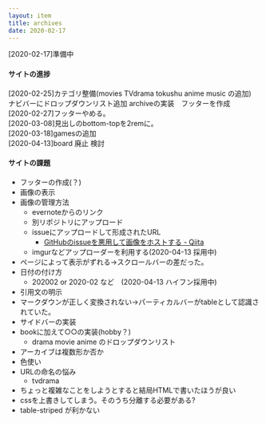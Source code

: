 ```yaml
---
layout: item
title: archives
date: 2020-02-17
---
```


[2020-02-17]準備中

 <h4>サイトの進捗</h4>
[2020-02-25]カテゴリ整備(movies TVdrama tokushu anime music の追加) ナビバーにドロップダウンリスト追加 archiveの実装　フッターを作成<br>
[2020-02-27]フッターやめる。<br>
[2020-03-08]見出しのbottom-topを2remに。<br>
[2020-03-18]gamesの追加<br>
[2020-04-13]board 廃止 検討<br>

#### サイトの課題
- フッターの作成(？)
- 画像の表示
- 画像の管理方法
  - evernoteからのリンク
  - 別リポジトリにアップロード
  - issueにアップロードして形成されたURL
    - [GitHubのissueを悪用して画像をホストする - Qiita](https://qiita.com/kotet/items/a2203a400136ba50b41e)
  - imgurなどアップローダーを利用する(2020-04-13 採用中)
- ページによって表示がずれる→スクロールバーの差だった。 
- 日付の付け方
  - 202002 or 2020-02 など　(2020-04-13 ハイフン採用中)
- 引用文の明示
- マークダウンが正しく変換されない→パーティカルバーがtableとして認識されていた。
- サイドバーの実装
- bookに加えて○○の実装(hobby？)
  - drama movie anime のドロップダウンリスト
- アーカイブは複数形か否か
- 色使い
- URLの命名の悩み
  - tvdrama
- ちょっと複雑なことをしようとすると結局HTMLで書いたほうが良い
- cssを上書きしてしまう。そのうち分離する必要がある?
- table-striped が利かない
